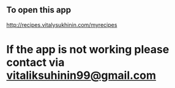 ## To open this app

http://recipes.vitalysukhinin.com/myrecipes


# If the app is not working please contact via vitaliksuhinin99@gmail.com